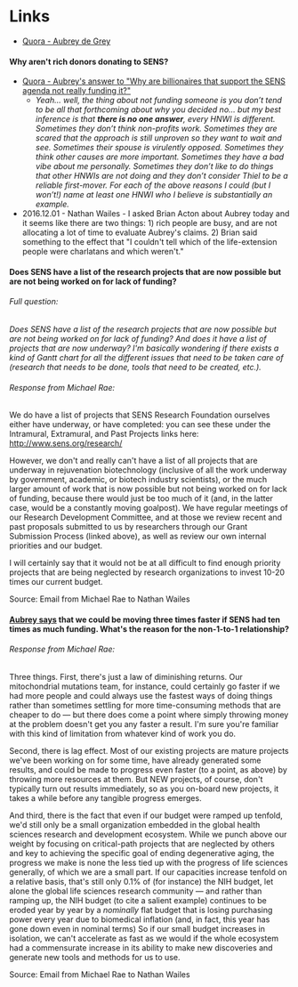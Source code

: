 # Links
- [Quora - Aubrey de Grey](https://www.quora.com/profile/Aubrey-de-Grey)


#### Why aren't rich donors donating to SENS?
- [Quora - Aubrey's answer to "Why are billionaires that support the SENS agenda not really funding it?"](https://www.quora.com/Why-are-billionaires-that-support-the-SENS-agenda-not-really-funding-it)
  - *Yeah… well, the thing about not funding someone is you don’t tend to be all that forthcoming about why you decided no… but my best inference is that **there is no one answer**, every HNWI is different. Sometimes they don’t think non-profits work. Sometimes they are scared that the approach is still unproven so they want to wait and see. Sometimes their spouse is virulently opposed. Sometimes they think other causes are more important. Sometimes they have a bad vibe about me personally. Sometimes they don’t like to do things that other HNWIs are not doing and they don’t consider Thiel to be a reliable first-mover. For each of the above reasons I could (but I won’t!) name at least one HNWI who I believe is substantially an example.*
- 2016.12.01 - Nathan Wailes - I asked Brian Acton about Aubrey today and it seems like there are two things: 1) rich people are busy, and are not allocating a lot of time to evaluate Aubrey's claims. 2) Brian said something to the effect that "I couldn't tell which of the life-extension people were charlatans and which weren't."


#### Does SENS have a list of the research projects that are now possible but are not being worked on for lack of funding?

###### Full question:
*Does SENS have a list of the research projects that are now possible but are not being worked on for lack of funding? And does it have a list of projects that are now underway? I'm basically wondering if there exists a kind of Gantt chart for all the different
issues that need to be taken care of (research that needs to be done, tools that need to be created, etc.).*

###### Response from Michael Rae:
We do have a list of projects that SENS Research Foundation ourselves either have underway, or have completed: you can see these under the Intramural, Extramural, and Past Projects links here:
http://www.sens.org/research/

However, we don't and really can't have a list of all projects that are underway in rejuvenation biotechnology (inclusive of all the work underway by government, academic, or biotech industry scientists), or the much larger amount of work that is  now possible but not being worked on for lack of funding, because there would just be too much of it (and, in the latter case, would be a constantly moving goalpost). We have regular meetings of our Research Development Committee, and at those we review recent and past proposals submitted to us by researchers through our Grant Submission Process (linked above), as well as review our own internal priorities and our budget.

I will certainly say that it would not be at all difficult to find enough priority projects that are being neglected by research organizations to invest 10-20 times our current budget.

Source: Email from Michael Rae to Nathan Wailes

#### [Aubrey says](https://www.youtube.com/watch?v=PX5bes7z4Lg&t=9m32s) that we could be moving three times faster if SENS had ten times as much funding. What's the reason for the non-1-to-1 relationship?

###### Response from Michael Rae:
Three things. First, there's just a law of diminishing returns. Our mitochondrial mutations team, for instance, could certainly go faster if we had more people and could always use the fastest ways of doing things rather than sometimes settling for more time-consuming methods that are cheaper to do — but there does come a point where simply throwing money at the problem doesn't get you any faster a result. I'm sure you're familiar with this kind of limitation from whatever kind of work you do.

Second, there is lag effect. Most of our existing projects are mature projects we've been working on for some time, have already generated some results, and could be made to progress even faster (to a point, as above) by throwing more resources at them. But NEW projects, of course, don't typically turn out results immediately, so as you on-board new projects, it takes a while before any tangible progress emerges.

And third, there is the fact that even if our budget were ramped up tenfold, we'd still only be a small organization embedded in the global health sciences research and development ecosystem. While we punch above our weight by focusing on critical-path projects that are neglected by others and key to achieving the specific goal of ending degenerative aging, the progress we make is none the less tied up with the progress of life sciences generally, of which we are a small part. If our capacities increase tenfold on a relative basis, that's still only 0.1% of (for instance) the NIH budget, let alone the global life sciences research community — and rather than ramping up, the NIH budget (to cite a salient example) continues to be eroded year by year by a *nominally* flat budget that is losing purchasing power every year due to biomedical inflation (and, in fact, this year has gone down even in nominal terms) So if our small budget increases in isolation, we can't accelerate as fast as we would if the whole ecosystem had a commensurate increase in its ability to make new discoveries and generate new tools and methods for us to use.

Source: Email from Michael Rae to Nathan Wailes
